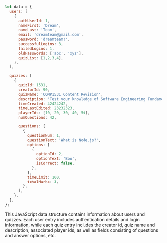 ```javascript

let data = {
  users: [
    {
      authUserId: 1,
      nameFirst: 'Dream',
      nameLast: 'Team',
      email: 'dreamteam@gmail.com',
      password: 'dreamteam!',
      successfulLogins: 3,
      failedLogins: 1,
      oldPasswords: ['abc', 'xyz'], 
      quizList: [1,2,3,4],
    },
  ],

  quizzes: [
    {
      quizId: 1531,
      creatorId: 90, 
      quizName: 'COMP1531 Content Revision',
      description: 'Test your knowledge of Software Engineering Fundamentals!',
      timeCreated: 42424242,
      timeLastEdited: 23232323,
      playerIds: [10, 20, 30, 40, 50],
      numQuestions: 42,

      questions: [
        {
          questionNum: 1,
          questionText: 'What is Node.js?',
          options: [
            {
              optionId: 2, 
              optionText: 'Boo',
              isCorrect: false, 
            },
          ],
          timeLimit: 100,
          totalMarks: 3,
        },
      ],
    },
  ],
};

```

This JavaScript data structure contains information about users and quizzes. Each user entry includes authentication details and login information, while each quiz entry includes the creator id, quiz name and description, associated player ids, as well as fields consisting of questions and answer options, etc.
